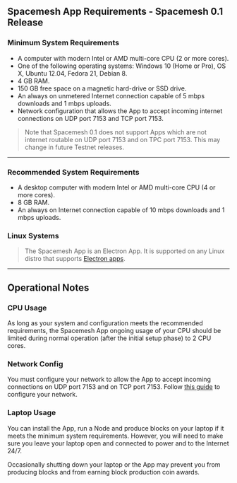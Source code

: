 ## Spacemesh App Requirements - Spacemesh 0.1 Release

### Minimum System Requirements

- A computer with modern Intel or AMD multi-core CPU (2 or more cores).
- One of the following operating systems: Windows 10 (Home or Pro), OS X, Ubuntu 12.04, Fedora 21, Debian 8.
- 4 GB RAM.
- 150 GB free space on a magnetic hard-drive or SSD drive.
- An always on unmetered Internet connection capable of 5 mbps downloads and 1 mbps uploads.
- Network configuration that allows the App to accept incoming internet connections on UDP port 7153 and TCP port 7153.

> Note that Spacemesh 0.1 does not support Apps which are not internet routable on UDP port 7153 and on TPC port 7153. This may change in future Testnet releases.
---

### Recommended System Requirements

- A desktop computer with modern Intel or AMD multi-core CPU (4 or more cores).
- 8 GB RAM.
- An always on Internet connection capable of 10 mbps downloads and 1 mbps uploads.


### Linux Systems
> The Spacemesh App is an Electron App. It is supported on any Linux distro that supports [Electron apps](https://electronjs.org/docs/tutorial/support).

---

## Operational Notes

### CPU Usage
As long as your system and configuration meets the recommended requirements, the Spacemesh App ongoing usage of your CPU should be limited during normal operation (after the initial setup phase) to 2 CPU cores.

### Network Config
You must configure your network to allow the App to accept incoming connections on UDP port 7153 and on TCP port 7153. Follow [this guide](netconfig.md) to configure your network.

### Laptop Usage
You can install the App, run a Node and produce blocks on your laptop if it meets the minimum system requirements. However, you will need to make sure you leave your laptop open and connected to power and to the Internet 24/7.

Occasionally shutting down your laptop or the App may prevent you from producing blocks and from earning block production coin awards.
